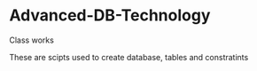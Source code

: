 # Advanced-DB-Technology
Class works

These are scipts used to create database, tables and constratints
